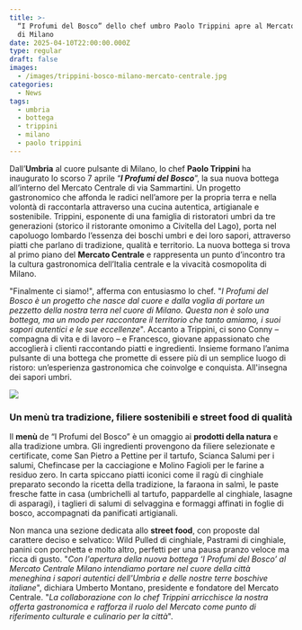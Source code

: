 ```yaml
---
title: >-
  “I Profumi del Bosco” dello chef umbro Paolo Trippini apre al Mercato Centrale
  di Milano
date: 2025-04-10T22:00:00.000Z
type: regular
draft: false
images:
  - /images/trippini-bosco-milano-mercato-centrale.jpg
categories:
  - News
tags:
  - umbria
  - bottega
  - trippini
  - milano
  - paolo trippini
---
```


Dall’**Umbria** al cuore pulsante di Milano, lo chef **Paolo Trippini** ha inaugurato lo scorso 7 aprile “***I Profumi del Bosco***”, la sua nuova bottega all’interno del Mercato Centrale di via Sammartini. Un progetto gastronomico che affonda le radici nell’amore per la propria terra e nella volontà di raccontarla attraverso una cucina autentica, artigianale e sostenibile. Trippini, esponente di una famiglia di ristoratori umbri da tre generazioni (storico il ristorante omonimo a Civitella del Lago), porta nel capoluogo lombardo l’essenza dei boschi umbri e dei loro sapori, attraverso piatti che parlano di tradizione, qualità e territorio. La nuova bottega si trova al primo piano del **Mercato Centrale** e rappresenta un punto d’incontro tra la cultura gastronomica dell’Italia centrale e la vivacità cosmopolita di Milano.

"Finalmente ci siamo!", afferma con entusiasmo lo chef. "*I Profumi del Bosco è un progetto che nasce dal cuore e dalla voglia di portare un pezzetto della nostra terra nel cuore di Milano. Questa non è solo una bottega, ma un modo per raccontare il territorio che tanto amiamo, i suoi sapori autentici e le sue eccellenze*". Accanto a Trippini, ci sono Conny – compagna di vita e di lavoro – e Francesco, giovane appassionato che accoglierà i clienti raccontando piatti e ingredienti. Insieme formano l’anima pulsante di una bottega che promette di essere più di un semplice luogo di ristoro: un’esperienza gastronomica che coinvolge e conquista. All'insegna dei sapori umbri.

![](/images/trippini-milano-mercato-centrale-bottega.jpg)

### Un menù tra tradizione, filiere sostenibili e street food di qualità

Il **menù** de “I Profumi del Bosco” è un omaggio ai **prodotti della natura** e alla tradizione umbra. Gli ingredienti provengono da filiere selezionate e certificate, come San Pietro a Pettine per il tartufo, Scianca Salumi per i salumi, Chefincase per la cacciagione e Molino Fagioli per le farine a residuo zero. In carta spiccano piatti iconici come il ragù di cinghiale preparato secondo la ricetta della tradizione, la faraona in salmì, le paste fresche fatte in casa (umbrichelli al tartufo, pappardelle al cinghiale, lasagne di asparagi), i taglieri di salumi di selvaggina e formaggi affinati in foglie di bosco, accompagnati da panificati artigianali.

Non manca una sezione dedicata allo **street food**, con proposte dal carattere deciso e selvatico: Wild Pulled di cinghiale, Pastrami di cinghiale, panini con porchetta e molto altro, perfetti per una pausa pranzo veloce ma ricca di gusto. "*Con l'apertura della nuova bottega ‘I Profumi del Bosco’ al Mercato Centrale Milano intendiamo portare nel cuore della città meneghina i sapori autentici dell'Umbria e delle nostre terre boschive italiane*", dichiara Umberto Montano, presidente e fondatore del Mercato Centrale. "*La collaborazione con lo chef Trippini arricchisce la nostra offerta gastronomica e rafforza il ruolo del Mercato come punto di riferimento culturale e culinario per la città*".
